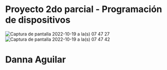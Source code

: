 # Proyecto 2do parcial - Programación de dispositivos
![Captura de pantalla 2022-10-19 a la(s) 07 47 27](https://user-images.githubusercontent.com/69810489/196724835-54636090-9b19-4f49-ba10-ddfffa3f7937.png)
![Captura de pantalla 2022-10-19 a la(s) 07 47 42](https://user-images.githubusercontent.com/69810489/196724858-38bb3568-48a2-4dc6-bb33-d3f5d16c9756.png)
# Danna Aguilar
